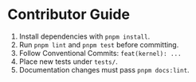 # Contributor Guide

1. Install dependencies with `pnpm install`.
2. Run `pnpm lint` and `pnpm test` before committing.
3. Follow Conventional Commits: `feat(kernel): ...`
4. Place new tests under `tests/`.
5. Documentation changes must pass `pnpm docs:lint`.
